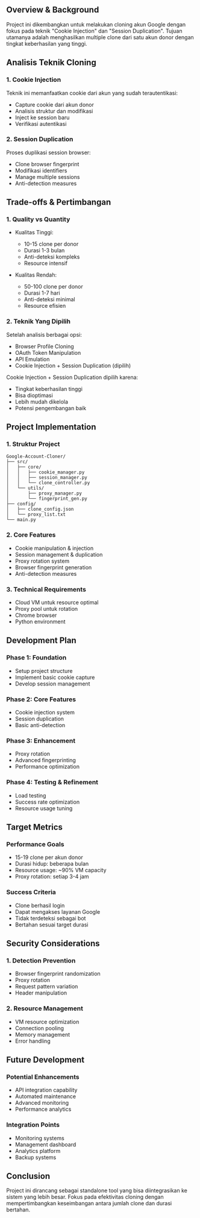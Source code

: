 ## Overview & Background
Project ini dikembangkan untuk melakukan cloning akun Google dengan fokus pada teknik "Cookie Injection" dan "Session Duplication". Tujuan utamanya adalah menghasilkan multiple clone dari satu akun donor dengan tingkat keberhasilan yang tinggi.

## Analisis Teknik Cloning

### 1. Cookie Injection
Teknik ini memanfaatkan cookie dari akun yang sudah terautentikasi:
- Capture cookie dari akun donor
- Analisis struktur dan modifikasi
- Inject ke session baru
- Verifikasi autentikasi

### 2. Session Duplication
Proses duplikasi session browser:
- Clone browser fingerprint
- Modifikasi identifiers
- Manage multiple sessions
- Anti-detection measures

## Trade-offs & Pertimbangan

### 1. Quality vs Quantity
- Kualitas Tinggi:
  * 10-15 clone per donor
  * Durasi 1-3 bulan
  * Anti-deteksi kompleks
  * Resource intensif

- Kualitas Rendah:
  * 50-100 clone per donor
  * Durasi 1-7 hari
  * Anti-deteksi minimal
  * Resource efisien

### 2. Teknik Yang Dipilih
Setelah analisis berbagai opsi:
- Browser Profile Cloning
- OAuth Token Manipulation
- API Emulation
- Cookie Injection + Session Duplication (dipilih)

Cookie Injection + Session Duplication dipilih karena:
- Tingkat keberhasilan tinggi
- Bisa dioptimasi
- Lebih mudah dikelola
- Potensi pengembangan baik

## Project Implementation

### 1. Struktur Project
```plaintext
Google-Account-Cloner/
├── src/
│   ├── core/
│   │   ├── cookie_manager.py    
│   │   ├── session_manager.py   
│   │   └── clone_controller.py  
│   └── utils/
│       ├── proxy_manager.py     
│       └── fingerprint_gen.py   
├── config/
│   ├── clone_config.json       
│   └── proxy_list.txt         
└── main.py                    
```

### 2. Core Features
- Cookie manipulation & injection
- Session management & duplication
- Proxy rotation system
- Browser fingerprint generation
- Anti-detection measures

### 3. Technical Requirements
- Cloud VM untuk resource optimal
- Proxy pool untuk rotation
- Chrome browser
- Python environment

## Development Plan

### Phase 1: Foundation
- Setup project structure
- Implement basic cookie capture
- Develop session management

### Phase 2: Core Features
- Cookie injection system
- Session duplication
- Basic anti-detection

### Phase 3: Enhancement
- Proxy rotation
- Advanced fingerprinting
- Performance optimization

### Phase 4: Testing & Refinement
- Load testing
- Success rate optimization
- Resource usage tuning

## Target Metrics

### Performance Goals
- 15-19 clone per akun donor
- Durasi hidup: beberapa bulan
- Resource usage: ~90% VM capacity
- Proxy rotation: setiap 3-4 jam

### Success Criteria
- Clone berhasil login
- Dapat mengakses layanan Google
- Tidak terdeteksi sebagai bot
- Bertahan sesuai target durasi

## Security Considerations

### 1. Detection Prevention
- Browser fingerprint randomization
- Proxy rotation
- Request pattern variation
- Header manipulation

### 2. Resource Management
- VM resource optimization
- Connection pooling
- Memory management
- Error handling

## Future Development

### Potential Enhancements
- API integration capability
- Automated maintenance
- Advanced monitoring
- Performance analytics

### Integration Points
- Monitoring systems
- Management dashboard
- Analytics platform
- Backup systems

## Conclusion
Project ini dirancang sebagai standalone tool yang bisa diintegrasikan ke sistem yang lebih besar. Fokus pada efektivitas cloning dengan mempertimbangkan keseimbangan antara jumlah clone dan durasi bertahan.
```
